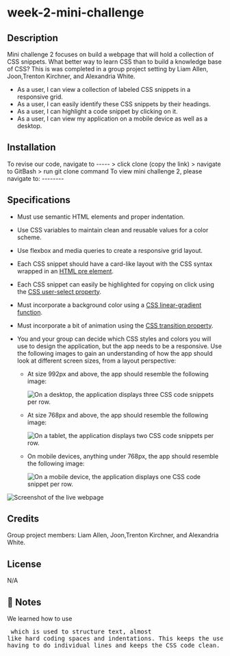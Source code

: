 # week-2-mini-challenge

## Description

Mini challenge 2 focuses on build a webpage that will hold a collection of CSS snippets. What better way to learn CSS than to build a knowledge base of CSS? This is was completed in a group project setting by Liam Allen, Joon,Trenton Kirchner, and Alexandria White.
 

- As a user, I can view a collection of labeled CSS snippets in a responsive grid.
- As a user, I can easily identify these CSS snippets by their headings.
- As a user, I can highlight a code snippet by clicking on it.
- As a user, I can view my application on a mobile device as well as a desktop.


## Installation

To revise our code, navigate to ----- > click clone (copy the link) > navigate to GitBash > run git clone command
 To view mini challenge 2, please navigate to: --------

## Specifications

* Must use semantic HTML elements and proper indentation.

* Use CSS variables to maintain clean and reusable values for a color scheme.

* Use flexbox and media queries to create a responsive grid layout.

* Each CSS snippet should have a card-like layout with the CSS syntax wrapped in an [HTML pre element](https://developer.mozilla.org/en-US/docs/Web/HTML/Element/pre).

* Each CSS snippet can easily be highlighted for copying on click using the [CSS user-select property](https://developer.mozilla.org/en-US/docs/Web/CSS/user-select).

* Must incorporate a background color using a [CSS linear-gradient function](https://developer.mozilla.org/en-US/docs/Web/CSS/linear-gradient).

* Must incorporate a bit of animation using the [CSS transition property](https://developer.mozilla.org/en-US/docs/Web/CSS/transition).

* You and your group can decide which CSS styles and colors you will use to design the application, but the app needs to be a responsive. Use the following images to gain an understanding of how the app should look at different screen sizes, from a layout perspective:

  * At size 992px and above, the app should resemble the following image:

    ![On a desktop, the application displays three CSS code snippets per row.](./Images/01-app-desktop.png)

  * At size 768px and above, the app should resemble the following image:

    ![On a tablet, the application displays two CSS code snippets per row.](./Images/02-app-tablet.png)

  * On mobile devices, anything under 768px, the app should resemble the following image:

    ![On a mobile device, the application displays one CSS code snippet per row.](./Images/03-app-mobile.png)

    
![Screenshot of the live webpage](./assets/images/screenshot.png)


## Credits

Group project members: Liam Allen, Joon,Trenton Kirchner, and Alexandria White.


## License

N/A

## 📝 Notes
We learned how to use <pre> which is used to structure text, almost like hard coding spaces and indentations. This keeps the user from having to do individual lines and keeps the CSS code clean.
